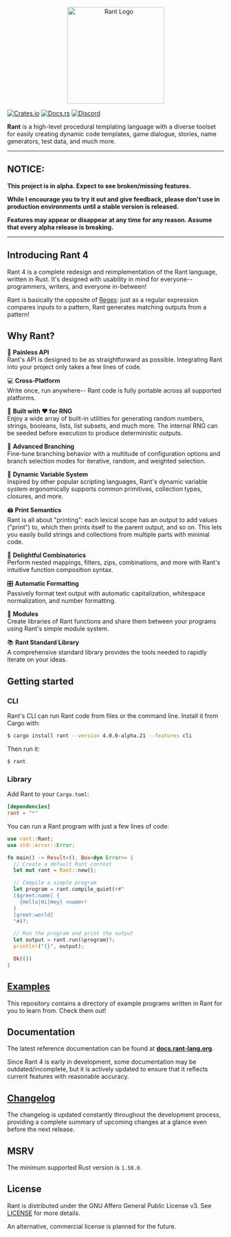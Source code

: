 <p align="center">
<img src="https://i.imgur.com/5IV9vwx.png" alt="Rant Logo" height="225px" width="225px"></img>
</p>

[![Crates.io](https://img.shields.io/crates/v/rant)](https://crates.io/crates/rant)
[![Docs.rs](https://docs.rs/rant/badge.svg)](https://docs.rs/rant)
[![Discord](https://img.shields.io/discord/332251452334669834?color=6C8BD5&label=discord&logo=discord&logoColor=%23fff)](https://discord.gg/U8Bj6gSshJ)



**Rant** is a high-level procedural templating language with a diverse toolset for easily creating dynamic code templates, game dialogue, stories, name generators, test data, and much more.

***

## NOTICE:

**This project is in alpha. Expect to see broken/missing features.**

**While I encourage you to try it out and give feedback, please don't use in production environments until a stable version is released.**

**Features may appear or disappear at any time for any reason. Assume that every alpha release is breaking.**

***

## Introducing Rant 4

Rant 4 is a complete redesign and reimplementation of the Rant language, written in Rust. 
It's designed with usability in mind for everyone-- programmers, writers, and everyone in-between!


Rant is basically the opposite of [Regex](https://en.wikipedia.org/wiki/Regular_expression): 
just as a regular expression compares inputs to a pattern, Rant generates matching outputs from a pattern!

## Why Rant?

🧰 **Painless API** <br/> 
Rant's API is designed to be as straightforward as possible. Integrating Rant into your project only takes a few lines of code.

💻 **Cross-Platform** <br/> 
Write once, run anywhere-- Rant code is fully portable across all supported platforms.

🎲 **Built with ♥ for RNG** <br/>
Enjoy a wide array of built-in utilities for generating random numbers, strings, booleans, lists, list subsets, and much more. The internal RNG can be seeded before execution to produce deterministic outputs.

🔱 **Advanced Branching** <br/> 
Fine-tune branching behavior with a multitude of configuration options and branch selection modes for iterative, random, and weighted selection.

🎨 **Dynamic Variable System** <br/> 
Inspired by other popular scripting languages, Rant's dynamic variable system ergonomically supports common primitives, collection types, closures, and more.

🖨 **Print Semantics** <br/> 
Rant is all about "printing": each lexical scope has an output to add values ("print") to, which then prints itself to the parent output, and so on. 
This lets you easily build strings and collections from multiple parts with minimal code.

🧬 **Delightful Combinatorics** <br/> 
Perform nested mappings, filters, zips, combinations, and more with Rant's intuitive function composition syntax.

🎛 **Automatic Formatting** <br/> 
Passively format text output with automatic capitalization, whitespace normalization, and number formatting.

🧩 **Modules** <br/> 
Create libraries of Rant functions and share them between your programs using Rant's simple module system.

📚 **Rant Standard Library** <br/> 
A comprehensive standard library provides the tools needed to rapidly iterate on your ideas.

## Getting started

### CLI

Rant's CLI can run Rant code from files or the command line.
Install it from Cargo with:

```sh
$ cargo install rant --version 4.0.0-alpha.21 --features cli
```

Then run it:

```sh
$ rant
```

### Library

Add Rant to your `Cargo.toml`:

```toml
[dependencies]
rant = "*"
```

You can run a Rant program with just a few lines of code:

```rust
use rant::Rant;
use std::error::Error;

fn main() -> Result<(), Box<dyn Error>> {
  // Create a default Rant context
  let mut rant = Rant::new();

  // Compile a simple program
  let program = rant.compile_quiet(r#"
  [$greet:name] {
    {Hello|Hi|Hey} <name>!
  }
  [greet:world]
  "#)?;

  // Run the program and print the output
  let output = rant.run(&program)?;
  println!("{}", output);

  Ok(())
}
```

## [Examples](./examples/rant/)

This repository contains a directory of example programs written in Rant for you to learn from. Check them out!

## Documentation

The latest reference documentation can be found at **[docs.rant-lang.org](https://docs.rant-lang.org)**.

Since Rant 4 is early in development, some documentation may be outdated/incomplete, but it is actively updated to ensure that it reflects current features with reasonable accuracy.

## [Changelog](https://github.com/rant-lang/rant/blob/master/CHANGELOG.md)

The changelog is updated constantly throughout the development process, providing a complete summary of upcoming changes at a glance even before the next release.

## MSRV

The minimum supported Rust version is `1.50.0`.

## License

Rant is distributed under the GNU Affero General Public License v3. See [LICENSE](./LICENSE) for more details.

An alternative, commercial license is planned for the future.
